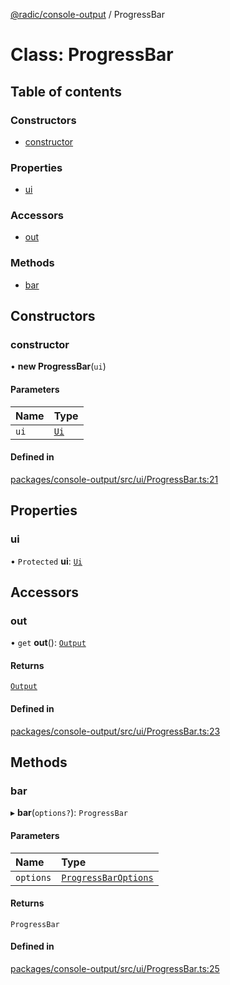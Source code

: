 [@radic/console-output](../README.md) / ProgressBar

# Class: ProgressBar

## Table of contents

### Constructors

- [constructor](ProgressBar.md#constructor)

### Properties

- [ui](ProgressBar.md#ui)

### Accessors

- [out](ProgressBar.md#out)

### Methods

- [bar](ProgressBar.md#bar)

## Constructors

### constructor

• **new ProgressBar**(`ui`)

#### Parameters

| Name | Type |
| :------ | :------ |
| `ui` | [`Ui`](Ui.md) |

#### Defined in

[packages/console-output/src/ui/ProgressBar.ts:21](https://github.com/robinradic/npm-console/blob/10cb77f/packages/console-output/src/ui/ProgressBar.ts#L21)

## Properties

### ui

• `Protected` **ui**: [`Ui`](Ui.md)

## Accessors

### out

• `get` **out**(): [`Output`](Output.md)

#### Returns

[`Output`](Output.md)

#### Defined in

[packages/console-output/src/ui/ProgressBar.ts:23](https://github.com/robinradic/npm-console/blob/10cb77f/packages/console-output/src/ui/ProgressBar.ts#L23)

## Methods

### bar

▸ **bar**(`options?`): `ProgressBar`

#### Parameters

| Name | Type |
| :------ | :------ |
| `options` | [`ProgressBarOptions`](../interfaces/ProgressBarOptions.md) |

#### Returns

`ProgressBar`

#### Defined in

[packages/console-output/src/ui/ProgressBar.ts:25](https://github.com/robinradic/npm-console/blob/10cb77f/packages/console-output/src/ui/ProgressBar.ts#L25)
